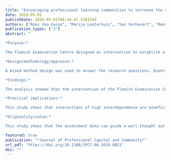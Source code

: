 ```yaml
---
title: "Encouraging professional learning communities to increase the shared consensus in writing assessments: The added value of comparative judgement" 
date: 2019-05-01
publishDate: 2019-05-01T06:44:47.538154Z
authors: ["Roos Van Gasse", "Marije Lesterhuis", "San Verhavert", "Renske Bouwer", "Jan Vanhoof", "Peter Van Petegem", "Sven De Maeyer"]
publication_types: ["2"]
abstract: "

*Purpose:*

The Flemish Examination Centre designed an intervention to establish a professional learning community on the topic of writing assessment. The purpose of this paper is to investigate the effects of this intervention and explain how this intervention succeeded in establishing a professional learning community.

*Design/methodology/approach:*

A mixed method design was used to answer the research questions. Quantitative analysis of comparative judgement data provided insight into the effects of the intervention. More specifically was analysed whether examiners judged more in line after the intervention. Qualitative analysis of the conversations within the intervention served to examine how interdependent examiners behaved in the professionalisation exercises and to gain insight into how a professional learning community was established.

*Findings:*

The analysis showed that the intervention of the Flemish Examination Centre facilitated the formation of a professional learning community. This was visible in the quantitative analysis. The qualitative analysis showed that highly interdependent activities were helpful in establishing the professional learning community.

*Practical implications:*

This study shows that interactions of high interdependence are beneficial to facilitate professional learning communities.

*Originality/value:*

This study shows that the assessment data can guide a well-thought out design of interventions to establish professional learning communities among assessors. Assessment data can be a guidance for supportive group constellations and discussions to improve assessment practices. The key in this regard lies in the level of interdependence that is created among participants."

featured: true
publication: "*Journal of Professional Capital and Community*"
url_pdf: "https://doi.org/10.1108/JPCC-08-2018-0021"
doi: ""
---
```


